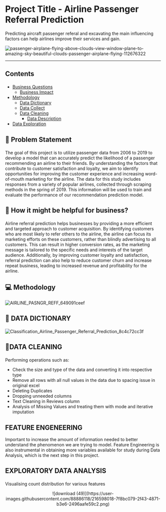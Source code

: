 # Project Title - Airline Passenger Referral Prediction 
Predicting aircraft passenger referal and excavating the main influencing factors can help airlines improve their services and gain.

![passenger-airplane-flying-above-clouds-view-window-plane-to-amazing-sky-beautiful-clouds-passenger-airplane-flying-112676322](https://user-images.githubusercontent.com/88886118/216586501-3a428d68-d693-4435-b185-8b5d38a8c2eb.jpeg)

---
## Contents <p id="contents"></p>
- <a href="#bquestions">Business Questions</a>
  - <a href="#business_impact">Business Impact</a>
- <a href="#methodology">Methodology</a>
  - <a href="#data_dictionary">Data Dictionary</a>
  - <a href="#data_collect">Data Collect</a>
  - <a href="#data_cleaning">Data Cleaning</a>
    - <a href="#data_description">Data Description</a>
- <a href="#data_exploration">Data Exploration</a>

## 📝 Problem Statement <p id="bquestions"></p>

The goal of this project is to utilize passenger data from 2006 to 2019 to develop a model that can accurately predict the likelihood of a passenger recommending an airline to their friends. By understanding the factors that contribute to customer satisfaction and loyalty, we aim to identify opportunities for improving the customer experience and increasing word-of-mouth marketing for the airline. The data for this study includes responses from a variety of popular airlines, collected through scraping methods in the spring of 2019. This information will be used to train and evaluate the performance of our recommendation prediction model.

## 🤔 How it might be helpful for business? <p id="business_impact"></p>

Airline referral prediction helps businesses by providing a more efficient and targeted approach to customer acquisition. By identifying customers who are most likely to refer others to the airline, the airline can focus its marketing efforts on these customers, rather than blindly advertising to all customers. This can result in higher conversion rates, as the marketing message is tailored to the specific needs and interests of the target audience. Additionally, by improving customer loyalty and satisfaction, referral prediction can also help to reduce customer churn and increase repeat business, leading to increased revenue and profitability for the airline.

## 💻 Methodology <p id="methodology"></p>

![AIRLINE_PASNGR_REFF_649091ceef](https://user-images.githubusercontent.com/88886118/216589365-e5a9bef5-44b6-4dcd-aa01-4cb5fbfbb96a.png)

## 📝 DATA DICTIONARY <p id="data_dictionary"></p>
![Classification_Airline_Passenger_Referral_Prediction_8c4c72cc3f](https://user-images.githubusercontent.com/88886118/216590642-78e80a02-9448-4996-882f-59d5fc9d5804.png)

## 🧹DATA CLEANING <p id="data_cleaning"></p>
Performing operations such as:

- Check the size and type of the data and converting it into respective type 
- Remove all rows with all null values in the data due to spacing issue in original excel
- Deleting Duplicates
- Dropping unneeded columns
- Text Cleaning in Reviews column 
- Analysis of Missing Values and treating them with mode and iterative imputation 

## FEATURE ENGENEERING

Important to increase the amount of information needed to better understand the phenomenon we are trying to model. Feature Engineering is also instrumental in obtaining more variables available for study during Data Analysis, which is the next step in this project.

## EXPLORATORY DATA ANALYSIS <p id="data_exploration"></p>

Visualising count distribution for various features
<p align="center">
![download (49)](https://user-images.githubusercontent.com/88886118/216598018-7f8bc079-2f43-4871-b3e6-2496aafe59c2.png)
</p>
